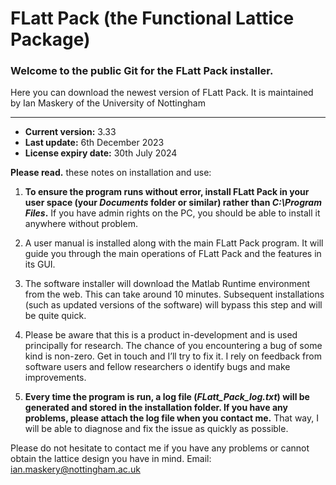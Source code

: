 # FLatt Pack (the Functional Lattice Package)
### Welcome to the public Git for the FLatt Pack installer.
Here you can download the newest version of FLatt Pack.
It is maintained by Ian Maskery of the University of Nottingham
***
* **Current version:** 3.33
* **Last update:** 6th December 2023
* **License expiry date:** 30th July 2024

**Please read.** these notes on installation and use:

1. **To ensure the program runs without error, install FLatt Pack in your user space (your *Documents* folder or similar) rather than *C:\Program Files*.**  If you have admin rights on the PC, you should be able to install it anywhere without problem.

2.  A user manual is installed along with the main FLatt Pack program. It will guide you through the main operations of FLatt Pack and the features in its GUI.

3. The software installer will download the Matlab Runtime environment from the web.  This can take around 10 minutes.  Subsequent installations (such as updated versions of the software) will bypass this step and will be quite quick.

4. Please be aware that this is a product in-development and is used principally for research.  The chance of you encountering a bug of some kind is non-zero.  Get in touch and I’ll try to fix it.  I rely on feedback from software users and fellow researchers o identify bugs and make improvements.

4. **Every time the program is run, a log file (*FLatt_Pack_log.txt*) will be generated and stored in the installation folder.  If you have any problems, please attach the log file when you contact me.**  That way, I will be able to diagnose and fix the issue as quickly as possible.  

Please do not hesitate to contact me if you have any problems or cannot obtain the lattice design you have in mind.  Email: ian.maskery@nottingham.ac.uk
